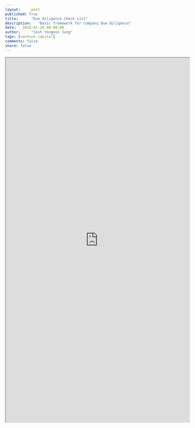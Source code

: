 ```yaml
---
layout:     post
published: True
title:      "Due Diligence Check List"
description:   "Basic framework for Company Due Diligence"
date:   2018-01-26 00:00:00
author:     "Josh Yongmin Jung"
tags: [venture_capital]
comments: false
share: false
---
```


<iframe width='120%' height='1200'
src="https://docs.google.com/document/d/e/2PACX-1vRMyHti9RZFiJ_eHLiEaVrE7IxP5iojb70ZZ0PfyeT4M0zXilb6G9thS_IFswXPDS8k5RWNV-ixvI7c/pub?embedded=true"></iframe>
